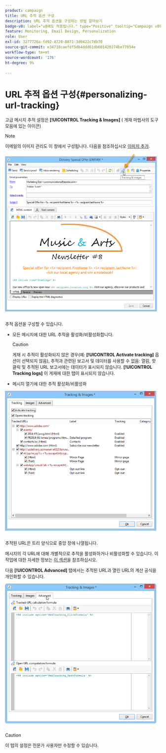 ```yaml
---
product: campaign
title: URL 추적 옵션 구성
description: URL 추적 옵션을 구성하는 방법 알아보기
badge-v8: label="v8에도 적용됩니다." type="Positive" tooltip="Campaign v8에도 적용됩니다."
feature: Monitoring, Email Design, Personalization
role: User
exl-id: 3277726a-fd92-4720-8871-3d0422c7db70
source-git-commit: e34718caefdf5db4ddd61db601420274be77054e
workflow-type: tm+mt
source-wordcount: '176'
ht-degree: 9%

---
```


# URL 추적 옵션 구성{#personalizing-url-tracking}

고급 메시지 추적 설정은 **[!UICONTROL Tracking & Images]** ( 게재 마법사의 도구 모음에 있는 아이콘)

>[!NOTE]
>
>이메일의 이미지 관리도 이 창에서 구성됩니다. 다음을 참조하십시오 [이미지 추가](defining-the-email-content.md#adding-images).

![](assets/s_ncs_user_email_del_tracking_ico.png)

추적 옵션을 구성할 수 있습니다.

* 모든 메시지에 대한 URL 추적을 활성화/비활성화합니다.

  >[!CAUTION]
  >
  >게재 시 추적이 활성화되지 않은 경우(예: **[!UICONTROL Activate tracking]** 옵션이 선택되지 않음), 추적과 관련된 보고서 및 데이터를 사용할 수 없음: 열림, 핫 클릭 및 추적된 URL 보고서에는 데이터가 표시되지 않습니다. **[!UICONTROL Tracking logs]** 이 게재에 대한 탭이 표시되지 않습니다.

* 메시지 열기에 대한 추적 활성화/비활성화

![](assets/s_ncs_user_email_del_tracking_param.png)

추적된 URL은 트리 양식으로 중앙 창에 나열됩니다.

메시지의 각 URL에 대해 개별적으로 추적을 활성화하거나 비활성화할 수 있습니다. 이 작업에 대한 자세한 정보는 [이 섹션](how-to-configure-tracked-links.md)을 참조하십시오.

다음 **[!UICONTROL Advanced]** 탭에서는 추적된 URL과 열린 URL의 계산 공식을 개인화할 수 있습니다.

![](assets/s_ncs_user_email_del_tracking_param_adv.png)

>[!CAUTION]
>
>이 탭의 설정은 전문가 사용자만 수정할 수 있습니다.
